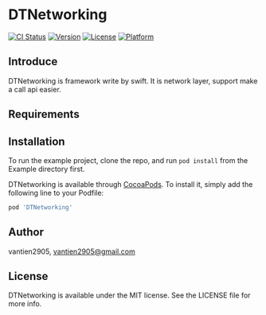 # DTNetworking

[![CI Status](https://img.shields.io/travis/vantien2905/DTNetworking.svg?style=flat)](https://travis-ci.org/vantien2905/DTNetworking)
[![Version](https://img.shields.io/cocoapods/v/DTNetworking.svg?style=flat)](https://cocoapods.org/pods/DTNetworking)
[![License](https://img.shields.io/cocoapods/l/DTNetworking.svg?style=flat)](https://cocoapods.org/pods/DTNetworking)
[![Platform](https://img.shields.io/cocoapods/p/DTNetworking.svg?style=flat)](https://cocoapods.org/pods/DTNetworking)

## Introduce

DTNetworking is framework write by swift. It is network layer, support make a call api easier.



## Requirements

## Installation

To run the example project, clone the repo, and run `pod install` from the Example directory first.

DTNetworking is available through [CocoaPods](https://cocoapods.org). To install
it, simply add the following line to your Podfile:

```ruby
pod 'DTNetworking'
```

## Author

vantien2905, vantien2905@gmail.com

## License

DTNetworking is available under the MIT license. See the LICENSE file for more info.


